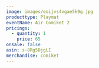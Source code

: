 ```yaml
---
image: images/eoijvs4vgae5k9g.jpg
producttype: Playmat
eventName: Air Comiket 2
pricings:
  - quantity: 1
    price: 65
onsale: false
asin: s-8Rg5DjgLI
merchandise: comiket
---
```

